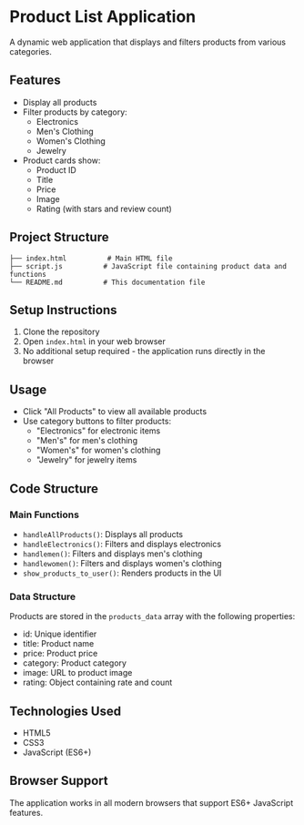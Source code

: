 # Product List Application

A dynamic web application that displays and filters products from various categories.

## Features

- Display all products
- Filter products by category:
  - Electronics
  - Men's Clothing
  - Women's Clothing
  - Jewelry
- Product cards show:
  - Product ID
  - Title
  - Price
  - Image
  - Rating (with stars and review count)

## Project Structure

```
├── index.html          # Main HTML file
├── script.js          # JavaScript file containing product data and functions
└── README.md          # This documentation file
```

## Setup Instructions

1. Clone the repository
2. Open `index.html` in your web browser
3. No additional setup required - the application runs directly in the browser

## Usage

- Click "All Products" to view all available products
- Use category buttons to filter products:
  - "Electronics" for electronic items
  - "Men's" for men's clothing
  - "Women's" for women's clothing
  - "Jewelry" for jewelry items

## Code Structure

### Main Functions

- `handleAllProducts()`: Displays all products
- `handleElectronics()`: Filters and displays electronics
- `handlemen()`: Filters and displays men's clothing
- `handlewomen()`: Filters and displays women's clothing
- `show_products_to_user()`: Renders products in the UI

### Data Structure

Products are stored in the `products_data` array with the following properties:
- id: Unique identifier
- title: Product name
- price: Product price
- category: Product category
- image: URL to product image
- rating: Object containing rate and count

## Technologies Used

- HTML5
- CSS3
- JavaScript (ES6+)

## Browser Support

The application works in all modern browsers that support ES6+ JavaScript features. 